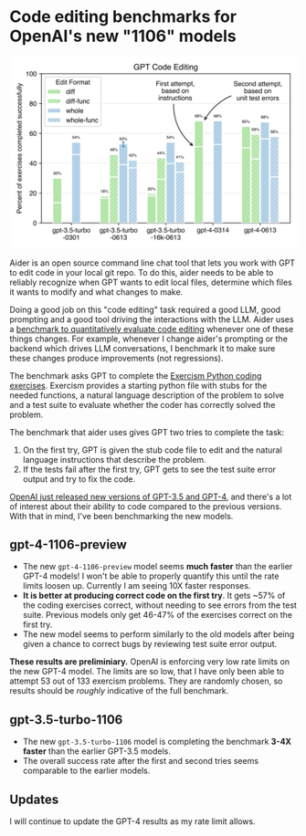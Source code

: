 # Code editing benchmarks for OpenAI's new "1106" models

[![benchmark results](../assets/benchmarks.svg)](https://aider.chat/assets/benchmarks-1106.svg)

Aider is an open source command line chat tool that lets you work with GPT to edit
code in your local git repo.
To do this, aider needs to be able to reliably recognize when GPT wants to edit local files,
determine which files it wants to modify and what changes to make.

Doing a good job on this "code editing" task required a good LLM, good prompting and
a good tool driving the interactions with the LLM.
Aider uses a
[benchmark to quantitatively evaluate code editing](https://aider.chat/docs/benchmarks.html)
whenever one of these things changes.
For example,
whenever I change aider's prompting or the backend which drives LLM conversations,
I benchmark it to make sure these changes produce improvements (not regressions).

The benchmark asks GPT to complete the
[Exercism Python coding exercises]().
Exercism provides a starting python file with stubs for the needed functions,
a natural language description of the problem to solve
and a test suite to evaluate whether the coder has correctly solved the problem.

The benchmark that aider uses gives GPT two tries to complete the task:

1. On the first try, GPT is given the stub code file to edit and the natural language instructions that describe the problem.
2. If the tests fail after the first try, GPT gets to see the test suite error output and try to fix the code.

[OpenAI just released new versions of GPT-3.5 and GPT-4](https://openai.com/blog/new-models-and-developer-products-announced-at-devday),
and there's a lot
of interest about their ability to code compared to the previous versions.
With that in mind, I've been benchmarking the new models.

## gpt-4-1106-preview

- The new `gpt-4-1106-preview` model seems **much faster** than the earlier GPT-4 models! I won't be able to properly quantify this until the rate limits loosen up. Currently I am seeing 10X faster responses.
- **It is better at producing correct code on the first try**. It gets ~57% of the coding exercises correct, without needing to see errors from the test suite. Previous models only get 46-47% of the exercises correct on the first try.
- The new model seems to perform similarly to the old models after being given a chance to correct bugs by reviewing test suite error output.

**These results are preliminiary.**
OpenAI is enforcing very low
rate limits on the new GPT-4 model. The limits are so low, that
I have only been able to attempt 53 out of 133 exercism problems.
They are randomly chosen, so results should be *roughly*
indicative of the full benchmark.

## gpt-3.5-turbo-1106

- The new `gpt-3.5-turbo-1106` model is completing the benchmark **3-4X faster** than the earlier GPT-3.5 models.
- The overall success rate after the first and second tries seems comparable to the earlier models.


## Updates

I will continue to update the GPT-4 results as my rate limit allows.
